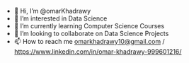 - 👋 Hi, I’m @omarKhadrawy
- 👀 I’m interested in Data Science
- 🌱 I’m currently learning Computer Science Courses
- 💞️ I’m looking to collaborate on Data Science Projects
- 📫 How to reach me omarkhadrawy10@gmail.com / https://www.linkedin.com/in/omar-khadrawy-999601216/

<!---
omarKhadrawy/omarKhadrawy is a ✨ special ✨ repository because its `README.md` (this file) appears on your GitHub profile.
You can click the Preview link to take a look at your changes.
--->
